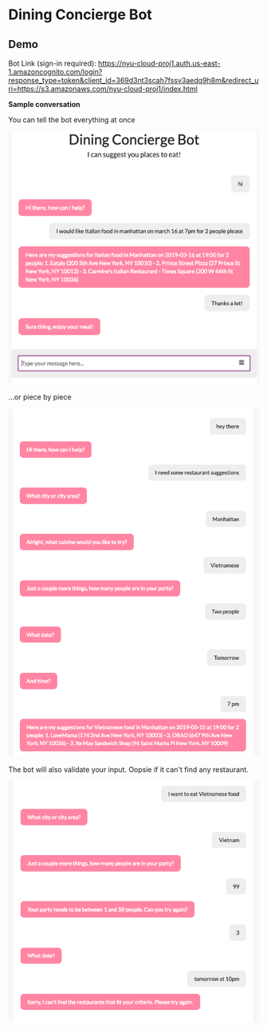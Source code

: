 # Dining Concierge Bot

## Demo
Bot Link (sign-in required): https://nyu-cloud-proj1.auth.us-east-1.amazoncognito.com/login?response_type=token&client_id=369d3nt3scah7fssv3aedq9h8m&redirect_uri=https://s3.amazonaws.com/nyu-cloud-proj1/index.html

**Sample conversation**

You can tell the bot everything at once

![sample2](demo/sample-2.png)

...or piece by piece

![sample1](demo/sample-convo.png)


The bot will also validate your input. Oopsie if it can't find any restaurant.

![sample3](demo/error-validate.png)